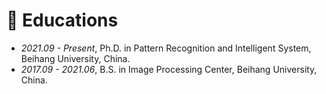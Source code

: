 # 📖 Educations
- *2021.09 - Present*, Ph.D. in Pattern Recognition and Intelligent System, Beihang University, China.
- *2017.09 - 2021.06*, B.S. in Image Processing Center, Beihang University, China.

<script type="text/javascript" id="clustrmaps" src="//clustrmaps.com/map_v2.js?d=6c-URZho7NNzq18AMnSMO1P-dpZAABAwsvBT53v-o5A&cl=ffffff&w=a"></script>
